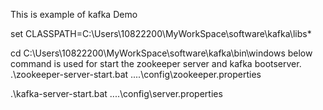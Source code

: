 This is example of kafka Demo

set CLASSPATH=C:\Users\10822200\MyWorkSpace\software\kafka\libs\*

cd C:\Users\10822200\MyWorkSpace\software\kafka\bin\windows
below command is used for start the zookeeper server and kafka bootserver.
.\zookeeper-server-start.bat ..\..\config\zookeeper.properties

.\kafka-server-start.bat ..\..\config\server.properties